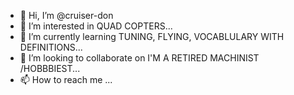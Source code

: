 - 👋 Hi, I’m @cruiser-don
- 👀 I’m interested in QUAD COPTERS...
- 🌱 I’m currently learning TUNING, FLYING, VOCABLULARY WITH DEFINITIONS...
- 💞️ I’m looking to collaborate on I'M A RETIRED MACHINIST /HOBBBIEST...
- 📫 How to reach me ...

<!---
cruiser-don/cruiser-don is a ✨ special ✨ repository because its `README.md` (this file) appears on your GitHub profile.
You can click the Preview link to take a look at your changes.
--->

